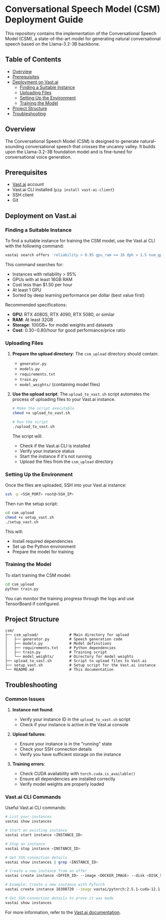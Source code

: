 # Conversational Speech Model (CSM) Deployment Guide

This repository contains the implementation of the Conversational Speech Model (CSM), a state-of-the-art model for generating natural conversational speech based on the Llama-3.2-3B backbone.

## Table of Contents
- [Overview](#overview)
- [Prerequisites](#prerequisites)
- [Deployment on Vast.ai](#deployment-on-vastai)
  - [Finding a Suitable Instance](#finding-a-suitable-instance)
  - [Uploading Files](#uploading-files)
  - [Setting Up the Environment](#setting-up-the-environment)
  - [Training the Model](#training-the-model)
- [Project Structure](#project-structure)
- [Troubleshooting](#troubleshooting)

## Overview

The Conversational Speech Model (CSM) is designed to generate natural-sounding conversational speech that crosses the uncanny valley. It builds upon the Llama-3.2-3B foundation model and is fine-tuned for conversational voice generation.

## Prerequisites

- [Vast.ai](https://vast.ai/) account
- Vast.ai CLI installed (`pip install vast-ai-client`)
- SSH client
- Git

## Deployment on Vast.ai

### Finding a Suitable Instance

To find a suitable instance for training the CSM model, use the Vast.ai CLI with the following command:

```bash
vastai search offers 'reliability > 0.95 gpu_ram >= 16 dph < 1.5 num_gpus >= 1' -o 'dlperf_usd-'
```

This command searches for:
- Instances with reliability > 95%
- GPUs with at least 16GB RAM
- Cost less than $1.50 per hour
- At least 1 GPU
- Sorted by deep learning performance per dollar (best value first)

Recommended specifications:
- **GPU**: RTX 4080S, RTX 4090, RTX 5080, or similar
- **RAM**: At least 32GB
- **Storage**: 100GB+ for model weights and datasets
- **Cost**: $0.30-$0.80/hour for good performance/price ratio

### Uploading Files

1. **Prepare the upload directory**:
   The `csm_upload` directory should contain:
   - `generator.py`
   - `models.py`
   - `requirements.txt`
   - `train.py`
   - `model_weights/` (containing model files)

2. **Use the upload script**:
   The `upload_to_vast.sh` script automates the process of uploading files to your Vast.ai instance.

   ```bash
   # Make the script executable
   chmod +x upload_to_vast.sh
   
   # Run the script
   ./upload_to_vast.sh
   ```

   The script will:
   - Check if the Vast.ai CLI is installed
   - Verify your instance status
   - Start the instance if it's not running
   - Upload the files from the `csm_upload` directory

### Setting Up the Environment

Once the files are uploaded, SSH into your Vast.ai instance:

```bash
ssh -p <SSH_PORT> root@<SSH_IP>
```

Then run the setup script:

```bash
cd csm_upload
chmod +x setup_vast.sh
./setup_vast.sh
```

This will:
- Install required dependencies
- Set up the Python environment
- Prepare the model for training

### Training the Model

To start training the CSM model:

```bash
cd csm_upload
python train.py
```

You can monitor the training progress through the logs and use TensorBoard if configured.

## Project Structure

```
csm/
├── csm_upload/              # Main directory for upload
│   ├── generator.py         # Speech generation code
│   ├── models.py            # Model definitions
│   ├── requirements.txt     # Python dependencies
│   ├── train.py             # Training script
│   └── model_weights/       # Directory for model weights
├── upload_to_vast.sh        # Script to upload files to Vast.ai
├── setup_vast.sh            # Setup script for the Vast.ai instance
└── README.md                # This documentation
```

## Troubleshooting

### Common Issues

1. **Instance not found**:
   - Verify your instance ID in the `upload_to_vast.sh` script
   - Check if your instance is active in the Vast.ai console

2. **Upload failures**:
   - Ensure your instance is in the "running" state
   - Check your SSH connection details
   - Verify you have sufficient storage on the instance

3. **Training errors**:
   - Check CUDA availability with `torch.cuda.is_available()`
   - Ensure all dependencies are installed correctly
   - Verify model weights are properly loaded

### Vast.ai CLI Commands

Useful Vast.ai CLI commands:

```bash
# List your instances
vastai show instances

# Start an existing instance
vastai start instance <INSTANCE_ID>

# Stop an instance
vastai stop instance <INSTANCE_ID>

# Get SSH connection details
vastai show instances | grep <INSTANCE_ID>

# Create a new instance from an offer
vastai create instance <OFFER_ID> --image <DOCKER_IMAGE> --disk <DISK_SIZE_GB> --ssh --direct

# Example: Create a new instance with PyTorch
vastai create instance 18308720 --image vastai/pytorch:2.5.1-cuda-12.1.1 --disk 100 --ssh --direct

# Get SSH connection details to prove it was made
vastai show instances 
```

For more information, refer to the [Vast.ai documentation](https://vast.ai/docs/).
